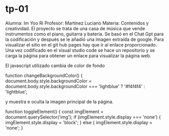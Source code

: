 # tp-01

Alumna: Im Yoo Ri
Profesor: Martínez Luciano
Materia: Contenidos y creatividad.
El proyecto se trata de una casa de música que vende instrumentos como el piano, guitarra y batería. Se basó en el Chat Gpt para la codificación y después se le añadió una imagen extraída de google. 
Para visualizar el sitio en el git hub pages hay que ir al enlace proporcionado. Una vez codificado en el visual studio code se hace un repositorio y se carga la página para obtener un enlace para visualizar la página web.

El javascript utilizado cambia de color de fondo 

function changeBackgroundColor() {
    document.body.style.backgroundColor = document.body.style.backgroundColor === 'lightblue' ? '#f4f4f4' : 'lightblue';

y muestra e oculta la imagen principal de la página.

function toggleElement() {
    const imgElement = document.querySelector('img');
    if (imgElement.style.display === 'none') {
        imgElement.style.display = 'block';
    } else {
        imgElement.style.display = 'none';
    }

